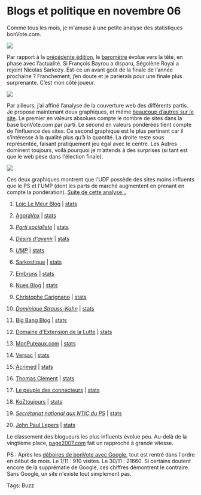 # Blogs et politique en novembre 06

Comme tous les mois, je m'amuse à une petite analyse des statistiques bonVote.com.

![](https://tcrouzet.comhttps://tcrouzet.com/images_tc/200612hom.gif)

Par rapport à la [précédente édition](http://blog.tcrouzet.com/2006/11/01/blogs-et-politiques-en-octobre-06/), le [baromètre](http://www.bonvote.com/buzz.php?mode=homme) évolue vers la tête, en phase avec l’actualité. Si François Bayrou a disparu, Ségolène Royal a rejoint Nicolas Sarkozy. Est-ce un avant goût de la finale de l’année prochaine ? Franchement, j’en doute et je parierais pour une finale plus surprenante. C’est mon côté joueur.

![](https://tcrouzet.comhttps://tcrouzet.com/images_tc/200612pie.gif)

Par ailleurs, j’ai affiné l’analyse de la couverture web des différents partis. Je propose maintenant deux graphiques, et même [beaucoup d’autres sur le site](http://www.bonvote.com/parts.php). Le premier en valeurs absolues compte le nombre de sites dans la base bonVote.com par parti. Le second en valeurs pondérées tient compte de l’influence des sites. Ce second graphique est le plus pertinant car il s’intéresse à la qualité plus qu’à la quantité. La droite reste sous représentée, faisant pratiquement jeu égal avec le centre. Les Autres dominent toujours, voilà pourquoi je m’attends à des surprises (si tant est que le web pèse dans l'élection finale).

![](https://tcrouzet.comhttps://tcrouzet.com/images_tc/200612pieleaders.gif)

Ces deux graphiques montrent que l'UDF possède des sites moins influents que le PS et l'UMP (dont les parts de marché augmentent en prenant en compte la pondération). [Suite de cette analyse...](http://blog.tcrouzet.com/2006/12/04/la-france-serait-coupee-en-deux/)

1. [Loic Le Meur Blog](http://www.loiclemeur.com/france) | [stats](http://bonvote.com/stats.php?s=44177)

2. [AgoraVox](http://www.agoravox.fr) | [stats](http://bonvote.com/stats.php?s=-52684)

3. [*Parti socialiste*](http://www.parti-socialiste.fr) | [stats](http://bonvote.com/stats.php?s=73400)

4. [*Désirs d'avenir*](http://www.desirsdavenir.org) | [stats](http://bonvote.com/stats.php?s=149152)

5. [*UMP*](http://www.u-m-p.org) | [stats](http://bonvote.com/stats.php?s=108640)

6. [Sarkostique](http://sarkostique.over-blog.com) | [stats](http://bonvote.com/stats.php?s=39276)

7. [Embruns](http://embruns.net) | [stats](http://bonvote.com/stats.php?s=53940)

8. [Nues Blog](http://www.nuesblog.com) | [stats](http://bonvote.com/stats.php?s=150944)

9. [Christophe Carignano](http://carignano.blog.20minutes.fr) | [stats](http://bonvote.com/stats.php?s=468377)

10. [*Dominique Strauss-Kahn*](http://www.blogdsk.net) | [stats](http://bonvote.com/stats.php?s=77433)

11. [Big Bang Blog](http://www.bigbangblog.net) | [stats](http://bonvote.com/stats.php?s=152961)

12. [Domaine d'Extension de la Lutte](http://birenbaum.blog.20minutes.fr) | [stats](http://bonvote.com/stats.php?s=77626)

13. [MonPuteaux.com](http://www.monputeaux.com) | [stats](http://bonvote.com/stats.php?s=54456)

14. [Versac](http://vanb.typepad.com/versac) | [stats](http://bonvote.com/stats.php?s=80800)

15. [Acrimed](http://www.acrimed.org) | [stats](http://bonvote.com/stats.php?s=51155)

16. [Thomas Clément](http://clement.blogs.com) | [stats](http://bonvote.com/stats.php?s=534546)

17. [Le peuple des connecteurs](http://blog.tcrouzet.com) | [stats](http://bonvote.com/stats.php?s=47671)

18. [KoZtoujours](http://koztoujours.free.fr) | [stats](http://bonvote.com/stats.php?s=108808)

19. [*Secrétariat national aux NTIC du PS*](http://sntic.parti-socialiste.fr) | [stats](http://bonvote.com/stats.php?s=542300)

20. [John Paul Lepers](http://johnpaullepers.blogs.com) | [stats](http://bonvote.com/stats.php?s=109116)

Le classement des blogueurs les plus influents évolue peu. Au-delà de la vingtième place, [page2007.com](http://www.page2007.com/) fait un rapproché à grande vitesse.

PS : Après les [déboires de bonVote avec Google](http://blog.tcrouzet.com/2006/10/09/bonvote-otage-de-google-bis/), tout est rentré dans l'ordre en début de mois. Le 1/11 : 910 visites. Le 30/11 : 21660. Si certains doutent encore de la supprématie de Google, ces chiffres démontrent le contraire. Sans Google, un site n'existe tout simplement pas.

Tags: Buzz